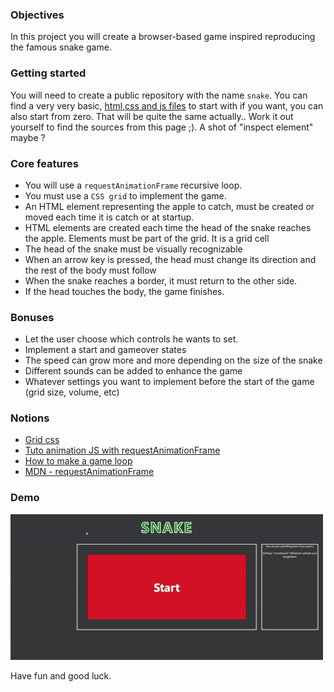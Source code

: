 ### Objectives
In this project you will create a browser-based game inspired reproducing the famous snake game.

### Getting started
You will need to create a public repository with the name `snake`.
You can find a very very basic, [html,css and js files](./baseCode/) to start with if you want, you can also start from zero. That will be quite the same actually..
Work it out yourself to find the sources from this page ;). A shot of "inspect element" maybe ?

### Core features
- You will use a `requestAnimationFrame` recursive loop.
- You must use a `CSS grid` to implement the game.
- An HTML element representing the apple to catch, must be created or moved each time it is catch or at startup.
- HTML elements are created each time the head of the snake reaches the apple. Elements must be part of the grid. It is a grid cell
- The head of the snake must be visually recognizable
- When an arrow key is pressed, the head must change its direction and the rest of the body must follow
- When the snake reaches a border, it must return to the other side.
- If the head touches the body, the game finishes.  

### Bonuses
- Let the user choose which controls he wants to set.
- Implement a start and gameover states
- The speed can grow more and more depending on the size of the snake
- Different sounds can be added to enhance the game
- Whatever settings you want to implement before the start of the game (grid size, volume, etc)


### Notions
- [Grid css](https://css-tricks.com/snippets/css/complete-guide-grid/)
- [Tuto animation JS with requestAnimationFrame](https://grafikart.fr/tutoriels/animation-requestanimationframe-764)
- [How to make a game loop](https://spicyyoghurt.com/tutorials/html5-javascript-game-development/create-a-proper-game-loop-with-requestanimationframe)
- [MDN - requestAnimationFrame](https://developer.mozilla.org/fr/docs/Web/API/Window/requestAnimationFrame)

### Demo

<img src="./snake-demo.gif"/>

Have fun and good luck.
